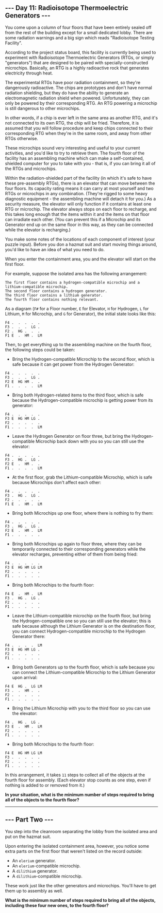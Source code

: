## --- Day 11: Radioisotope Thermoelectric Generators ---

You come upon a column of four floors that have been entirely sealed off from the rest of the building except for a small dedicated lobby. There are some radiation warnings and a big sign which reads "Radioisotope Testing Facility".

According to the project status board, this facility is currently being used to experiment with Radioisotope Thermoelectric Generators (RTGs, or simply "generators") that are designed to be paired with specially-constructed microchips. Basically, an RTG is a highly radioactive rock that generates electricity through heat.

The experimental RTGs have poor radiation containment, so they're dangerously radioactive. The chips are prototypes and don't have normal radiation shielding, but they do have the ability to generate an electromagnetic radiation shield when powered. Unfortunately, they can only be powered by their corresponding RTG. An RTG powering a microchip is still dangerous to other microchips.

In other words, if a chip is ever left in the same area as another RTG, and it's not connected to its own RTG, the chip will be fried. Therefore, it is assumed that you will follow procedure and keep chips connected to their corresponding RTG when they're in the same room, and away from other RTGs otherwise.

These microchips sound very interesting and useful to your current activities, and you'd like to try to retrieve them. The fourth floor of the facility has an assembling machine which can make a self-contained, shielded computer for you to take with you - that is, if you can bring it all of the RTGs and microchips.

Within the radiation-shielded part of the facility (in which it's safe to have these pre-assembly RTGs), there is an elevator that can move between the four floors. Its capacity rating means it can carry at most yourself and two RTGs or microchips in any combination. (They're rigged to some heavy diagnostic equipment - the assembling machine will detach it for you.) As a security measure, the elevator will only function if it contains at least one RTG or microchip. The elevator always stops on each floor to recharge, and this takes long enough that the items within it and the items on that floor can irradiate each other. (You can prevent this if a Microchip and its Generator end up on the same floor in this way, as they can be connected while the elevator is recharging.)

You make some notes of the locations of each component of interest (your puzzle input). Before you don a hazmat suit and start moving things around, you'd like to have an idea of what you need to do.

When you enter the containment area, you and the elevator will start on the first floor.

For example, suppose the isolated area has the following arrangement:

```
The first floor contains a hydrogen-compatible microchip and a lithium-compatible microchip.
The second floor contains a hydrogen generator.
The third floor contains a lithium generator.
The fourth floor contains nothing relevant.
```

As a diagram (`F#` for a Floor number, `E` for Elevator, `H` for Hydrogen, `L` for Lithium, `M` for Microchip, and `G` for Generator), the initial state looks like this:

```
F4 .  .  .  .  .
F3 .  .  .  LG .
F2 .  HG .  .  .
F1 E  .  HM .  LM
```

Then, to get everything up to the assembling machine on the fourth floor, the following steps could be taken:

- Bring the Hydrogen-compatible Microchip to the second floor, which is safe because it can get power from the Hydrogen Generator:

```
F4 .  .  .  .  .
F3 .  .  .  LG .
F2 E  HG HM .  .
F1 .  .  .  .  LM
```

- Bring both Hydrogen-related items to the third floor, which is safe because the Hydrogen-compatible microchip is getting power from its generator:

```
F4 .  .  .  .  .
F3 E  HG HM LG .
F2 .  .  .  .  .
F1 .  .  .  .  LM
```

- Leave the Hydrogen Generator on floor three, but bring the Hydrogen-compatible Microchip back down with you so you can still use the elevator:

```
F4 .  .  .  .  .
F3 .  HG .  LG .
F2 E  .  HM .  .
F1 .  .  .  .  LM
```

- At the first floor, grab the Lithium-compatible Microchip, which is safe because Microchips don't affect each other:

```
F4 .  .  .  .  .
F3 .  HG .  LG .
F2 .  .  .  .  .
F1 E  .  HM .  LM
```

- Bring both Microchips up one floor, where there is nothing to fry them:

```
F4 .  .  .  .  .
F3 .  HG .  LG .
F2 E  .  HM .  LM
F1 .  .  .  .  .
```

- Bring both Microchips up again to floor three, where they can be temporarily connected to their corresponding generators while the elevator recharges, preventing either of them from being fried:

```
F4 .  .  .  .  .
F3 E  HG HM LG LM
F2 .  .  .  .  .
F1 .  .  .  .  .
```

- Bring both Microchips to the fourth floor:

```
F4 E  .  HM .  LM
F3 .  HG .  LG .
F2 .  .  .  .  .
F1 .  .  .  .  .
```

- Leave the Lithium-compatible microchip on the fourth floor, but bring the Hydrogen-compatible one so you can still use the elevator; this is safe because although the Lithium Generator is on the destination floor, you can connect Hydrogen-compatible microchip to the Hydrogen Generator there:

```
F4 .  .  .  .  LM
F3 E  HG HM LG .
F2 .  .  .  .  .
F1 .  .  .  .  .
```

- Bring both Generators up to the fourth floor, which is safe because you can connect the Lithium-compatible Microchip to the Lithium Generator upon arrival:

```
F4 E  HG .  LG LM
F3 .  .  HM .  .
F2 .  .  .  .  .
F1 .  .  .  .  .
```

- Bring the Lithium Microchip with you to the third floor so you can use the elevator:

```
F4 .  HG .  LG .
F3 E  .  HM .  LM
F2 .  .  .  .  .
F1 .  .  .  .  .
```

- Bring both Microchips to the fourth floor:

```
F4 E  HG HM LG LM
F3 .  .  .  .  .
F2 .  .  .  .  .
F1 .  .  .  .  .
```

In this arrangement, it takes `11` steps to collect all of the objects at the fourth floor for assembly. (Each elevator stop counts as one step, even if nothing is added to or removed from it.)

**In your situation, what is the minimum number of steps required to bring all of the objects to the fourth floor?**

---

## --- Part Two ---

You step into the cleanroom separating the lobby from the isolated area and put on the hazmat suit.

Upon entering the isolated containment area, however, you notice some extra parts on the first floor that weren't listed on the record outside:

- An `elerium` generator.
- An `elerium`-compatible microchip.
- A `dilithium` generator.
- A `dilithium`-compatible microchip.

These work just like the other generators and microchips. You'll have to get them up to assembly as well.

**What is the minimum number of steps required to bring all of the objects, including these four new ones, to the fourth floor?**
